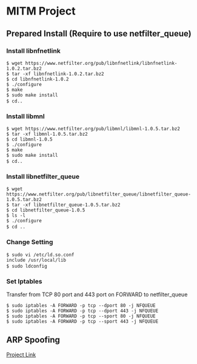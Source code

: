 # MITM Project

## Prepared Install (Require to use netfilter_queue)
### Install libnfnetlink
<pre>
<code>$ wget https://www.netfilter.org/pub/libnfnetlink/libnfnetlink-1.0.2.tar.bz2  
$ tar -xf libnfnetlink-1.0.2.tar.bz2  
$ cd libnfnetlink-1.0.2  
$ ./configure  
$ make  
$ sudo make install  
$ cd..</code>   
</pre>

### Install libmnl
<pre>
<code>$ wget https://www.netfilter.org/pub/libmnl/libmnl-1.0.5.tar.bz2  
$ tar -xf libmnl-1.0.5.tar.bz2  
$ cd libmnl-1.0.5  
$ ./configure  
$ make  
$ sudo make install  
$ cd..</code>  
</pre>

### Install libnetfilter_queue
<pre>
<code>$ wget https://www.netfilter.org/pub/libnetfilter_queue/libnetfilter_queue-1.0.5.tar.bz2  
$ tar -xf libnetfilter_queue-1.0.5.tar.bz2  
$ cd libnetfilter_queue-1.0.5  
$ ls -l  
$ ./configure  
$ cd ..</code>  
</pre>

### Change Setting
<pre>
<code>$ sudo vi /etc/ld.so.conf  
include /usr/local/lib  
$ sudo ldconfig</code>  
</pre>

### Set Iptables
Transfer from TCP 80 port and 443 port on FORWARD to netfilter_queue
<pre>
<code>$ sudo iptables -A FORWARD -p tcp --dport 80 -j NFQUEUE
$ sudo iptables -A FORWARD -p tcp --dport 443 -j NFQUEUE
$ sudo iptables -A FORWARD -p tcp --sport 80 -j NFQUEUE
$ sudo iptables -A FORWARD -p tcp --sport 443 -j NFQUEUE</code>
</pre>

## ARP Spoofing
<a href="https://github.com/min1233/arp_spoofing">Project Link</a>
